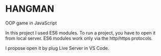 # HANGMAN
OOP game in JavaScript

In this project I used ES6 modules. To run a project, you have to open it from local server. ES6 modules work only via the http/https protocols.

I propose open it by plug Live Server in VS Code.
